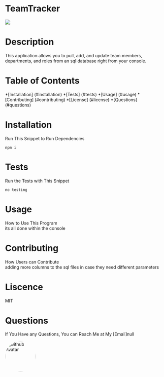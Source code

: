 # TeamTracker

  ![](https://img.shields.io/badge/License-MIT-important)

  # Description
  This application allows you to pull, add, and update team members, departments, and roles from an sql database right from your console.

  # Table of Contents
  *[Installation] (#installation)
  *[Tests] (#tests)
  *[Usage] (#usage)
  *[Contributing] (#contributing)
  *[License] (#license)
  *[Questions] (#questions)

 # Installation
 Run This Snippet to Run Dependencies 

  ```
  npm i  
  ```

 # Tests
 Run the Tests with This Snippet
 ```
 no testing 
 ```

 # Usage
 How to Use This Program <br />
 its all done within the console 

 # Contributing
 How Users can Contribute <br />
 adding more columns to the sql files in case they need different parameters 

 # Liscence <br />
 MIT

# Questions
If You Have any Questions, You can Reach Me at My [Email]null

<img src="https://avatars3.githubusercontent.com/u/57017788?v=4" alt="Github Avatar" style="border-radius:50px" width="100px"/>
